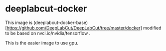 # deeplabcut-docker
This image is (deeplabcut-docker-base)[https://github.com/DeepLabCut/DeepLabCut/tree/master/docker] modified to be based on nvci.io/nvidia/tensorflow
.

This is the easier image to use gpu.
